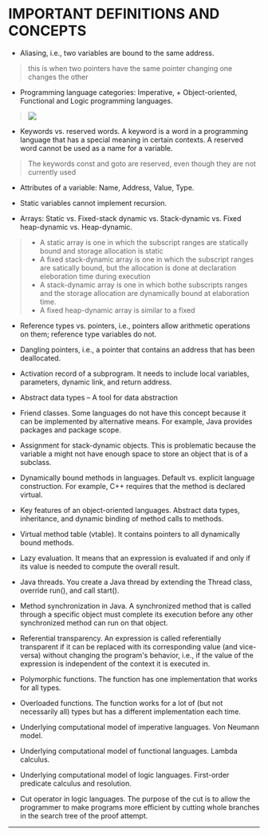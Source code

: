 # IMPORTANT DEFINITIONS AND CONCEPTS
+ Aliasing, i.e., two variables are bound to the same address.
> this is when two pointers have the same pointer 
> changing one changes the other
+ Programming language categories: Imperative, + Object-oriented,  Functional and Logic programming languages.
> ![](https://cdn.discordapp.com/attachments/328403690383867906/1096748121037492325/what-is-imperative-programming1.png)

+ Keywords vs. reserved words. A keyword is a word in a programming language that has a special meaning in certain contexts. A reserved word cannot be used as a name for a variable.
> The keywords const and goto are reserved, even though they are not currently used
+ Attributes of a variable: Name, Address, Value, Type.
>
+ Static variables cannot implement recursion.
>
+ Arrays: Static vs. Fixed-stack dynamic vs. Stack-dynamic vs. Fixed heap-dynamic vs. Heap-dynamic.
> + A static array is one in which the subscript ranges are statically bound and storage allocation is static
> + A fixed stack-dynamic array is one in which the subscript ranges are satically bound, but the allocation is done at declaration eleboration time during execution
> + A stack-dynamic array is one in which bothe subscripts ranges and the storage allocation are dynamically bound at elaboration time.
> + A fixed heap-dynamic array is similar to a fixed 
+ Reference types vs. pointers, i.e., pointers allow arithmetic operations on them; reference type variables do not.
>
+ Dangling pointers, i.e., a pointer that contains an address that has been deallocated.
>
+ Activation record of a subprogram. It needs to include local variables, parameters, dynamic link, and return address.
>

+ Abstract data types – A tool for data abstraction
>
+ Friend classes. Some languages do not have this concept because it can be implemented by alternative means. For example, Java provides packages and package scope.
>
+ Assignment for stack-dynamic objects. This is problematic because the variable a might not have enough space to store an object that is of a subclass.
>
+ Dynamically bound methods in languages. Default vs. explicit language construction. For example, C++ requires that the method is declared virtual.
>
+ Key features of an object-oriented languages. Abstract data types, inheritance, and dynamic binding of method calls to methods.
>
+ Virtual method table (vtable). It contains pointers to all dynamically bound methods.
>
+ Lazy evaluation. It means that an expression is evaluated if and only if its value is needed to compute the overall result.
>
+ Java threads. You create a Java thread by extending the Thread class, override run(), and call start().
>

+ Method synchronization in Java. A synchronized method that is called through a specific object must complete its execution before any other synchronized method can run on that object.
>
+ Referential transparency. An expression is called referentially transparent if it can be replaced with its corresponding value (and vice-versa) without changing the program's behavior, i.e., if the value of the expression is independent of the context it is executed in.
>
+ Polymorphic functions. The function has one implementation that works for all types.
>
+ Overloaded functions. The function works for a lot of (but not necessarily all) types but has a different implementation each time.
>
+ Underlying computational model of imperative languages. Von Neumann model.
>
+ Underlying computational model of functional languages. Lambda calculus.
>
+ Underlying computational model of logic languages. First-order predicate calculus and resolution.
>
+ Cut operator in logic languages. The purpose of the cut is to allow the programmer to make programs more efficient by cutting whole branches in the search tree of the proof attempt.
>
---